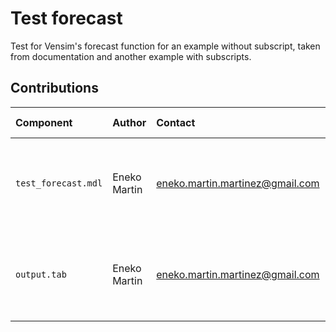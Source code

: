 Test forecast
=============

Test for Vensim's forecast function for an example without subscript, taken from documentation and another example with subscripts.

Contributions
-------------

| Component            | Author          | Contact                         | Date    | Software Version                                      |
|:-------------------- |:--------------- |:------------------------------- |:-------- |:---------------------------------------------------- |
| `test_forecast.mdl`  | Eneko Martin    | eneko.martin.martinez@gmail.com | 09/02/20 | Vensim DSS for Windows 7.3.4 double precision (x32)  |
| `output.tab `        | Eneko Martin    | eneko.martin.martinez@gmail.com | 09/02/20 | Vensim DSS for Windows 7.3.4 double precision (x32)  |
